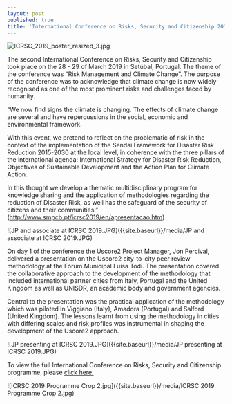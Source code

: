 ```yaml
---
layout: post
published: true
title: 'International Conference on Risks, Security and Citizenship 2019'
---
```

![ICRSC_2019_poster_resized_3.jpg]({{site.baseurl}}/media/ICRSC_2019_poster_resized_3.jpg)

The second International Conference on Risks, Security and Citizenship took place on the 28 - 29 of March 2019 in Setúbal, Portugal. The theme of the conference was “Risk Management and Climate Change”. The purpose of the conference was to acknowledge that climate change is now widely recognised as one of the most prominent risks and challenges faced by humanity.

“We now find signs the climate is changing. The effects of climate change are several and have repercussions in the social, economic and environmental framework.

With this event, we pretend to reflect on the problematic of risk in the context of the implementation of the Sendai Framework for Disaster Risk Reduction 2015-2030 at the local level, in coherence with the three pillars of the international agenda: International Strategy for Disaster Risk Reduction, Objectives of Sustainable Development and the Action Plan for Climate Action.

In this thought we develop a thematic multidisciplinary program for knowledge sharing and the application of methodologies regarding the reduction of Disaster Risk, as well has the safeguard of the security of citizens and their communities.” (http://www.smpcb.pt/icrsc2019/en/apresentacao.htm)

![JP and associate at ICRSC 2019.JPG]({{site.baseurl}}/media/JP and associate at ICRSC 2019.JPG)

On day 1 of the conference the Uscore2 Project Manager, Jon Percival, delivered a presentation on the Uscore2 city-to-city peer review methodology at the Fórum Municipal Luísa Todi. The presentation covered the collaborative approach to the development of the methodology that included international partner cities from Italy, Portugal and the United Kingdom as well as UNISDR, an academic body and government agencies. 

Central to the presentation was the practical application of the methodology which was piloted in Viggiano (Italy), Amadora (Portugal) and Salford (United Kingdom). The lessons learnt from using the methodology in cities with differing scales and risk profiles was instrumental in shaping the development of the Uscore2 approach.

![JP presenting at ICRSC 2019.JPG]({{site.baseurl}}/media/JP presenting at ICRSC 2019.JPG)

To view the full International Conference on Risks, Security and Citizenship programme, please [click here.](https://uscore2.eu/downloads/Programme_ICRSC2019.pdf)

![ICRSC 2019 Programme Crop 2.jpg]({{site.baseurl}}/media/ICRSC 2019 Programme Crop 2.jpg)
